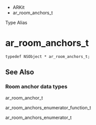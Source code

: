 

- ARKit
-  ar_room_anchors_t 

Type Alias

# ar_room_anchors_t

``` source
typedef NSObject * ar_room_anchors_t;
```

## See Also

### Room anchor data types

ar_room_anchor_t

ar_room_anchors_enumerator_function_t

ar_room_anchors_enumerator_t

